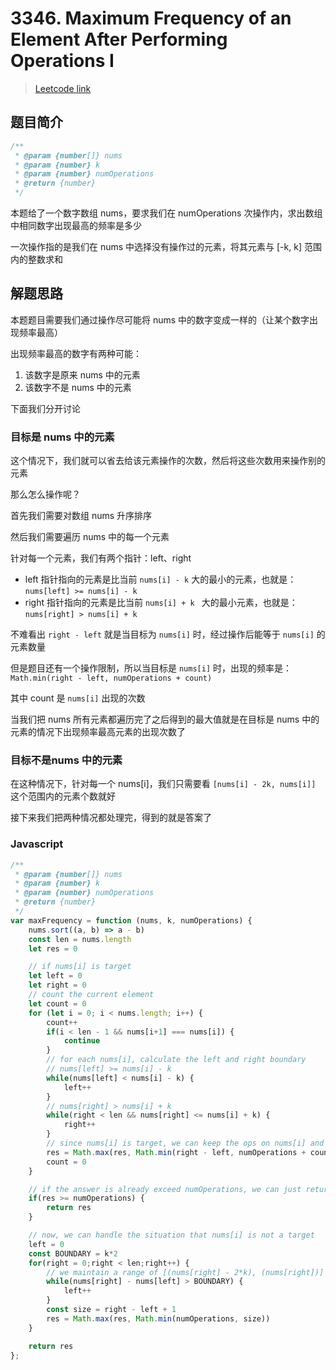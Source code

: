 # 3346. Maximum Frequency of an Element After Performing Operations I

> [Leetcode link](https://leetcode.com/problems/maximum-frequency-of-an-element-after-performing-operations-i)

## 题目简介

```js
/**
 * @param {number[]} nums
 * @param {number} k
 * @param {number} numOperations
 * @return {number}
 */
```

本题给了一个数字数组 nums，要求我们在 numOperations 次操作内，求出数组中相同数字出现最高的频率是多少

一次操作指的是我们在 nums 中选择没有操作过的元素，将其元素与 [-k, k] 范围内的整数求和

## 解题思路

本题题目需要我们通过操作尽可能将 nums 中的数字变成一样的（让某个数字出现频率最高）

出现频率最高的数字有两种可能：

1. 该数字是原来 nums 中的元素
2. 该数字不是 nums 中的元素

下面我们分开讨论

### 目标是 nums 中的元素

这个情况下，我们就可以省去给该元素操作的次数，然后将这些次数用来操作别的元素

那么怎么操作呢？

首先我们需要对数组 nums 升序排序

然后我们需要遍历 nums 中的每一个元素

针对每一个元素，我们有两个指针：left、right

- left 指针指向的元素是比当前 `nums[i] - k` 大的最小的元素，也就是：`nums[left] >= nums[i] - k`
- right 指针指向的元素是比当前 `nums[i] + k ` 大的最小元素，也就是：`nums[right] > nums[i] + k`

不难看出 `right - left` 就是当目标为 `nums[i]` 时，经过操作后能等于 `nums[i]` 的元素数量

但是题目还有一个操作限制，所以当目标是 `nums[i]` 时，出现的频率是：`Math.min(right - left, numOperations + count)`

其中 count 是 `nums[i]` 出现的次数

当我们把 nums 所有元素都遍历完了之后得到的最大值就是在目标是 nums 中的元素的情况下出现频率最高元素的出现次数了

### 目标不是nums 中的元素

在这种情况下，针对每一个 nums[i]，我们只需要看 `[nums[i] - 2k, nums[i]]` 这个范围内的元素个数就好

接下来我们把两种情况都处理完，得到的就是答案了

### Javascript

```javascript
/**
 * @param {number[]} nums
 * @param {number} k
 * @param {number} numOperations
 * @return {number}
 */
var maxFrequency = function (nums, k, numOperations) {
    nums.sort((a, b) => a - b)
    const len = nums.length
    let res = 0

    // if nums[i] is target
    let left = 0
    let right = 0
    // count the current element
    let count = 0
    for (let i = 0; i < nums.length; i++) {
        count++
        if(i < len - 1 && nums[i+1] === nums[i]) {
            continue
        }
        // for each nums[i], calculate the left and right boundary
        // nums[left] >= nums[i] - k
        while(nums[left] < nums[i] - k) {
            left++
        }
        // nums[right] > nums[i] + k
        while(right < len && nums[right] <= nums[i] + k) {
            right++
        }
        // since nums[i] is target, we can keep the ops on nums[i] and its equivalent
        res = Math.max(res, Math.min(right - left, numOperations + count))
        count = 0
    }

    // if the answer is already exceed numOperations, we can just return
    if(res >= numOperations) {
        return res
    }

    // now, we can handle the situation that nums[i] is not a target
    left = 0
    const BOUNDARY = k*2
    for(right = 0;right < len;right++) {
        // we maintain a range of [(nums[right] - 2*k), (nums[right])]
        while(nums[right] - nums[left] > BOUNDARY) {
            left++
        }
        const size = right - left + 1
        res = Math.max(res, Math.min(numOperations, size))
    }

    return res
};
```
